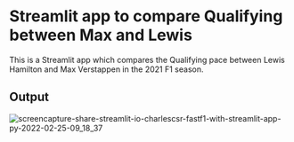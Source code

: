 # Streamlit app to compare Qualifying between Max and Lewis

This is a Streamlit app which compares the Qualifying pace between Lewis Hamilton and Max Verstappen in the 2021 F1 season.

## Output
![screencapture-share-streamlit-io-charlescsr-fastf1-with-streamlit-app-py-2022-02-25-09_18_37](https://user-images.githubusercontent.com/51647212/155650084-458d35dc-a895-4349-9252-c4964c81e4c7.png)
